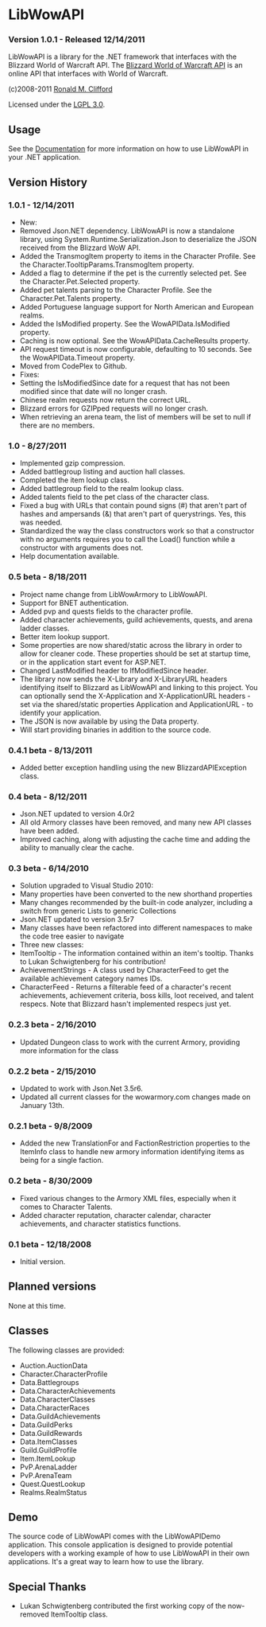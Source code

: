 # LibWowAPI
### Version 1.0.1 - Released 12/14/2011

LibWowAPI is a library for the .NET framework that interfaces with the Blizzard World of Warcraft API. The [Blizzard World of Warcraft API](http://blizzard.github.com/api-wow-docs) is an online API that interfaces with World of Warcraft.

(c)2008-2011 [Ronald M. Clifford](mailto:roncli@roncli.com)

Licensed under the [LGPL 3.0](http://www.gnu.org/licenses/lgpl.html).

## Usage
See the [Documentation](https://github.com/roncli/LibWowAPI/wiki/LibWowAPI) for more information on how to use LibWowAPI in your .NET application.

## Version History

### 1.0.1 - 12/14/2011
* New:
 * Removed Json.NET dependency.  LibWowAPI is now a standalone library, using System.Runtime.Serialization.Json to deserialize the JSON received from the Blizzard WoW API.
 * Added the TransmogItem property to items in the Character Profile.  See the Character.TooltipParams.TransmogItem property.
 * Added a flag to determine if the pet is the currently selected pet.  See the Character.Pet.Selected property.
 * Added pet talents parsing to the Character Profile.  See the Character.Pet.Talents property.
 * Added Portuguese language support for North American and European realms.
 * Added the IsModified property.  See the WowAPIData.IsModified property.
 * Caching is now optional.  See the WowAPIData.CacheResults property.
 * API request timeout is now configurable, defaulting to 10 seconds.  See the WowAPIData.Timeout property.
 * Moved from CodePlex to Github.
* Fixes:
 * Setting the IsModifiedSince date for a request that has not been modified since that date will no longer crash.
 * Chinese realm requests now return the correct URL.
 * Blizzard errors for GZIPped requests will no longer crash.
 * When retrieving an arena team, the list of members will be set to null if there are no members.

### 1.0 - 8/27/2011
* Implemented gzip compression.
* Added battlegroup listing and auction hall classes.
* Completed the item lookup class.
* Added battlegroup field to the realm lookup class.
* Added talents field to the pet class of the character class.
* Fixed a bug with URLs that contain pound signs (#) that aren't part of hashes and ampersands (&) that aren't part of querystrings. Yes, this was needed.
* Standardized the way the class constructors work so that a constructor with no arguments requires you to call the Load() function while a constructor with arguments does not.
* Help documentation available.

### 0.5 beta - 8/18/2011
* Project name change from LibWowArmory to LibWowAPI.
* Support for BNET authentication.
* Added pvp and quests fields to the character profile.
* Added character achievements, guild achievements, quests, and arena ladder classes.
* Better item lookup support.
* Some properties are now shared/static across the library in order to allow for cleaner code. These properties should be set at startup time, or in the application start event for ASP.NET.
* Changed LastModified header to IfModifiedSince header.
* The library now sends the X-Library and X-LibraryURL headers identifying itself to Blizzard as LibWowAPI and linking to this project. You can optionally send the X-Application and X-ApplicationURL headers - set via the shared/static properties Application and ApplicationURL - to identify your application.
* The JSON is now available by using the Data property.
* Will start providing binaries in addition to the source code.

### 0.4.1 beta - 8/13/2011
* Added better exception handling using the new BlizzardAPIException class.

### 0.4 beta - 8/12/2011
* Json.NET updated to version 4.0r2
* All old Armory classes have been removed, and many new API classes have been added.
* Improved caching, along with adjusting the cache time and adding the ability to manually clear the cache.

### 0.3 beta - 6/14/2010
* Solution upgraded to Visual Studio 2010:
 * Many properties have been converted to the new shorthand properties
 * Many changes recommended by the built-in code analyzer, including a switch from generic Lists to generic Collections
* Json.NET updated to version 3.5r7
* Many classes have been refactored into different namespaces to make the code tree easier to navigate
* Three new classes:
 * ItemTooltip - The information contained within an item's tooltip. Thanks to Lukan Schwigtenberg for his contribution!
 * AchievementStrings - A class used by CharacterFeed to get the available achievement category names IDs.
 * CharacterFeed - Returns a filterable feed of a character's recent achievements, achievement criteria, boss kills, loot received, and talent respecs. Note that Blizzard hasn't implemented respecs just yet.

### 0.2.3 beta - 2/16/2010
* Updated Dungeon class to work with the current Armory, providing more information for the class

### 0.2.2 beta - 2/15/2010
* Updated to work with Json.Net 3.5r6.
* Updated all current classes for the wowarmory.com changes made on January 13th.

### 0.2.1 beta - 9/8/2009
* Added the new TranslationFor and FactionRestriction properties to the ItemInfo class to handle new armory information identifying items as being for a single faction.

### 0.2 beta - 8/30/2009
* Fixed various changes to the Armory XML files, especially when it comes to Character Talents.
* Added character reputation, character calendar, character achievements, and character statistics functions.

### 0.1 beta - 12/18/2008
* Initial version.

## Planned versions

None at this time.

## Classes

The following classes are provided:

* Auction.AuctionData
* Character.CharacterProfile
* Data.Battlegroups
* Data.CharacterAchievements
* Data.CharacterClasses
* Data.CharacterRaces
* Data.GuildAchievements
* Data.GuildPerks
* Data.GuildRewards
* Data.ItemClasses
* Guild.GuildProfile
* Item.ItemLookup
* PvP.ArenaLadder
* PvP.ArenaTeam
* Quest.QuestLookup
* Realms.RealmStatus

## Demo

The source code of LibWowAPI comes with the LibWowAPIDemo application. This console application is designed to provide potential developers with a working example of how to use LibWowAPI in their own applications. It's a great way to learn how to use the library.

## Special Thanks

* Lukan Schwigtenberg contributed the first working copy of the now-removed ItemTooltip class.